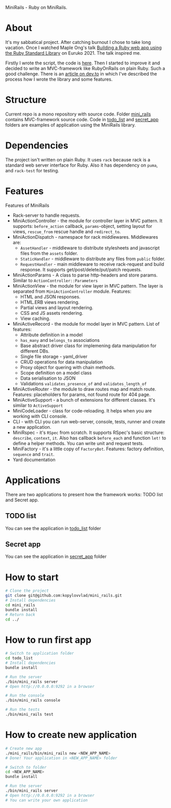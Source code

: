
MiniRails - Ruby on MiniRails.

# About

It's my sabbatical project. After catching burnout I chose to take long vacation. Once I watched Maple Ong's talk [Building a Ruby web app using the Ruby Standard Library](https://www.youtube.com/watch?v=lxczDssLYKA) on Euruko 2021. The talk inspired me.

Firstly I wrote the script, the code is [here](script.rb). Then I started to improve it and decided to write an MVC-framework like RubyOnRails on plain Ruby. Such a good challenge. There is an [article on dev.to](https://dev.to/kopylov_vlad/crafting-mini-rubyonrails-118l) in which I've described the process how I wrote the library and some features.

# Structure

Current repo is a mono repository with source code. Folder [mini_rails](https://github.com/kopylovvlad/mini_rails/tree/master/mini_rails) contains MVC-framework source code. Code in [todo_list](https://github.com/kopylovvlad/mini_rails/tree/master/todo_list) and [secret_app](https://github.com/kopylovvlad/mini_rails/tree/master/secret_app) folders are examples of application using the MiniRails library.

# Dependencies

The project isn't written on plain Ruby. It uses `rack` because rack is a standard web server interface for Ruby. Also it has dependency on `puma`, and `rack-test` for testing.

# Features

Features of MiniRails

* Rack-server to handle requests.
* MiniActionController - the module for controller layer in MVC pattern. It supports: `before_action` callback, `params`-object, setting layout for views,  `rescue_from` rescue handle and `redirect_to`.
* MiniActionDispatch - namespace for rack middlewares. Middlewares are:
  * `AssetHandler` - middleware to distribute stylesheets and javascript files from the `assets` folder.
  * `StaticHandler` - middleware to distribute any files from `public` folder.
  * `RequestHandler` - main middleware to receive rack-request and build response. It supports get/post/delete/put/patch requests.
* MiniActionParams - A class to parse http-headers and store params. Similar to `ActionController::Parameters`
* MiniActionView - the module for view layer in MVC pattern. The layer is separated from `MiniActionController` module. Features:
  * HTML and JSON responses.
  * HTML.ERB views rendering.
  * Partial views and layout rendering.
  * CSS and JS assets rendering.
  * View caching.
* MiniActiveRecord - the module for model layer in MVC pattern.
List of features:
  * Attribute definition in a model
  * `has_many` and `belongs_to` associations
  * Base abstract driver class for implemening data manipulation for different DBs.
  * Single file storage - yaml_driver
  * CRUD operations for data manipulation
  * Proxy object for quering with chain methods.
  * Scope definition on a model class
  * Data serialisation to JSON
  * Validations `validates_presence_of` and `validates_length_of`
* MiniActiveRouter - the module to draw routes map and match route. Features: placeholders for params, not found route for 404 page.
* MiniActiveSupport - a bunch of extensions for different classes. It's similar to `ActiveSupport`
* MiniCodeLoader - class for code-reloading. It helps when you are working with CLI console.
* CLI - with CLI you can run web-server, console, tests, runner and create a new application.
* MiniRspec - it's `RSpec` from scratch. It supports RSpec's basic structure: `describe`, `context`, `it`. Also has callback `before_each` and function `let!` to define a helper methods. You can write unit and request tests.
* MiniFactory - it's a little copy of `FactoryBot`. Features: factory definition, `sequence` and `trait`.
* Yard documentation

# Applications

There are two applications to present how the framework works: TODO list and Secret app.

## TODO list

You can see the application in [todo_list](todo_list/readme.md) folder

## Secret app

You can see the application in [secret_app](secret_app/readme.md) folder

# How to start

```bash
# Clone the project
git clone git@github.com:kopylovvlad/mini_rails.git
# Install dependencies
cd mini_rails
bundle install
# Return back
cd ../
```

# How to run first app

```bash
# Switch to application folder
cd todo_list
# Install dependencies
bundle install

# Run the server
./bin/mini_rails server
# Open http://0.0.0.0:9292 in a browser

# Run the console
./bin/mini_rails console

# Run the tests
./bin/mini_rails test
```

# How to create new application

```bash
# Create new app
./mini_rails/bin/mini_rails new <NEW_APP_NAME>
# Done! Your application in <NEW_APP_NAME> folder

# Switch to folder
cd <NEW_APP_NAME>
bundle install

# Run the server
./bin/mini_rails server
# Open http://0.0.0.0:9292 in a browser
# You can write your own application
```
